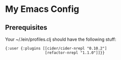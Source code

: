 # My Emacs Config

## Prerequisites
Your ~/.lein/profiles.clj should have the following stuff:
```
{:user {:plugins [[cider/cider-nrepl "0.10.2"]
                  [refactor-nrepl "1.1.0"]]}}
```
